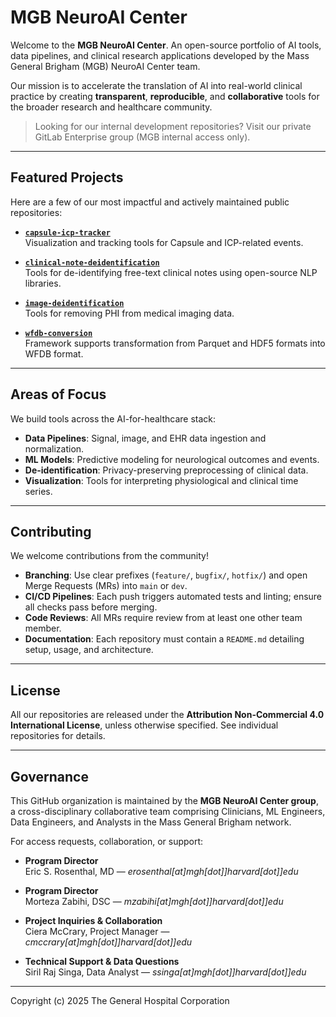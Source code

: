 # MGB NeuroAI Center

Welcome to the **MGB NeuroAI Center**. An open-source portfolio of AI tools, data pipelines, and clinical research applications developed by the Mass General Brigham (MGB) NeuroAI Center team.

Our mission is to accelerate the translation of AI into real-world clinical practice by creating **transparent**, **reproducible**, and **collaborative** tools for the broader research and healthcare community.

> Looking for our internal development repositories? Visit our private GitLab Enterprise group (MGB internal access only).

---

## Featured Projects

Here are a few of our most impactful and actively maintained public repositories:

- **[`capsule-icp-tracker`](https://github.com/MGB-NeuroAI-Center/capsule-icp-tracker)**  
  Visualization and tracking tools for Capsule and ICP-related events.

- **[`clinical-note-deidentification`](https://github.com/MGB-NeuroAI-Center/clinical-note-deidentification)**  
  Tools for de-identifying free-text clinical notes using open-source NLP libraries.

- **[`image-deidentification`](https://github.com/MGB-NeuroAI-Center/image-deidentification)**  
  Tools for removing PHI from medical imaging data.

- **[`wfdb-conversion`](https://github.com/MGB-NeuroAI-Center/wfdb-conversion)**  
  Framework supports transformation from Parquet and HDF5 formats into WFDB format.

---

## Areas of Focus

We build tools across the AI-for-healthcare stack:

- **Data Pipelines**: Signal, image, and EHR data ingestion and normalization.
- **ML Models**: Predictive modeling for neurological outcomes and events.
- **De-identification**: Privacy-preserving preprocessing of clinical data.
- **Visualization**: Tools for interpreting physiological and clinical time series.

---

## Contributing

We welcome contributions from the community!

- **Branching**: Use clear prefixes (`feature/`, `bugfix/`, `hotfix/`) and open Merge Requests (MRs) into `main` or `dev`.
- **CI/CD Pipelines**: Each push triggers automated tests and linting; ensure all checks pass before merging.
- **Code Reviews**: All MRs require review from at least one other team member.
- **Documentation**: Each repository must contain a `README.md` detailing setup, usage, and architecture.

---

## License

All our repositories are released under the **Attribution Non-Commercial 4.0 International License**, unless otherwise specified. See individual repositories for details.

---

## Governance

This GitHub organization is maintained by the **MGB NeuroAI Center group**, a cross-disciplinary collaborative team comprising Clinicians, ML Engineers, Data Engineers, and Analysts in the Mass General Brigham network.

For access requests, collaboration, or support:
- **Program Director**  
  Eric S. Rosenthal, MD — *erosenthal[at]mgh[dot]]harvard[dot]]edu*

- **Program Director**  
  Morteza Zabihi, DSC — *mzabihi[at]mgh[dot]]harvard[dot]]edu*

- **Project Inquiries & Collaboration**  
  Ciera McCrary, Project Manager — *cmccrary[at]mgh[dot]]harvard[dot]]edu*

- **Technical Support & Data Questions**  
  Siril Raj Singa, Data Analyst — *ssinga[at]mgh[dot]]harvard[dot]]edu*

---

Copyright (c) 2025 The General Hospital Corporation
